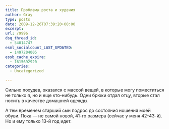 ```yaml
---
title: Проблемы роста и худения
author: Gray
type: posts
date: 2009-12-26T07:39:20+00:00
excerpt:
url: /9996
dsq_thread_id:
  - 54014747
esml_socialcount_LAST_UPDATED:
  - 1497204005
essb_cache_expire:
  - 1615692920
categories:
  - Uncategorized

---
```








Сильно похудев, оказался с массой вещей, в которые могу поместиться не только я, но и еще кто-нибудь. Одни брюки отдал отцу, вторые стал носить в качестве домашней одежды.

А тем временем старший сын подрос до состояния ношения моей обуви. Пока &#8212; не самой новой, 41-го размера (сейчас у меня 42-43-й). Но и ему только 13-й год идет.